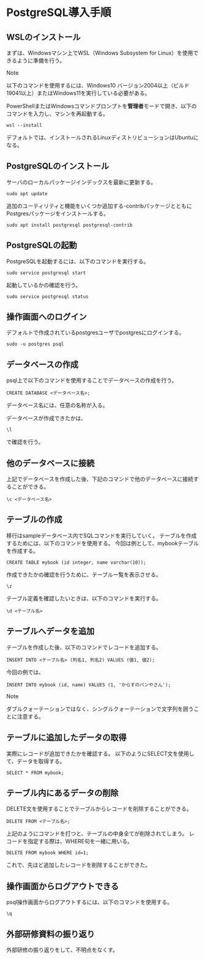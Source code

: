 # PostgreSQL導入手順

## WSLのインストール

まずは、Windowsマシン上でWSL（Windows Subsystem for Linux）を使用できるように準備を行う。

> [!NOTE]
> 以下のコマンドを使用するには、Windows10 バージョン2004以上（ビルド19041以上）またはWindows11を実行している必要がある。

PowerShellまたはWindowsコマンドプロンプトを**管理者**モードで開き、以下のコマンドを入力し、マシンを再起動する。

```powershell:powershell
wsl --install
```
デフォルトでは、インストールされるLinuxディストリビューションはUbuntuになる。

## PostgreSQLのインストール

サーバのローカルパッケージインデックスを最新に更新する。
```
sudo apt update
```
追加のユーティリティと機能をいくつか追加する-contribパッケージとともにPostgresパッケージをインストールする。
```
sudo apt install postgresql postgresql-contrib
```

## PostgreSQLの起動

PostgreSQLを起動するには、以下のコマンドを実行する。
```
sudo service postgresql start
```
起動しているかの確認を行う。
```
sudo service postgresql status
```

## 操作画面へのログイン

デフォルトで作成されているpostgresユーザでpostgresにログインする。
```
sudo -u postgres psql
```

## データベースの作成

psql上で以下のコマンドを使用することでデータベースの作成を行う。
```
CREATE DATABASE <データベース名>;
```
データベース名には、任意の名称が入る。

データベースが作成できたかは、
```
\l
```
で確認を行う。

## 他のデータベースに接続

上記でデータベースを作成した後、下記のコマンドで他のデータベースに接続することができる。
```
\c <データベース名>
```

## テーブルの作成
移行はsampleデータベース内でSQLコマンドを実行していく。
テーブルを作成するためには、以下のコマンドを使用する。
今回は例として、mybookテーブルを作成する。
```
CREATE TABLE mybook (id integer, name varchar(10));
```
作成できたかの確認を行うために、テーブル一覧を表示させる。
```
\z
```
テーブル定義を確認したいときは、以下のコマンドを実行する。
```
\d <テーブル名>
```

## テーブルへデータを追加

テーブルを作成した後、以下のコマンドでレコードを追加する。
```
INSERT INTO <テーブル名> (列名1, 列名2) VALUES (値1, 値2);
```
今回の例では、
```
INSERT INTO mybook (id, name) VALUES (1, 'からすのパンやさん');
```
> [!NOTE]
> ダブルクォーテーションではなく、シングルクォーテーションで文字列を囲うことに注意する。

## テーブルに追加したデータの取得

実際にレコードが追加できたかを確認する。
以下のようにSELECT文を使用して、データを取得する。
```
SELECT * FROM mybook;
```

## テーブル内にあるデータの削除

DELETE文を使用することでテーブルからレコードを削除することができる。

```
DELETE FROM <テーブル名>;
```
上記のようにコマンドを打つと、テーブルの中身全てが削除されてしまう。
レコードを指定する際は、WHERE句を一緒に用いる。
```
DELETE FROM mybook WHERE id=1;
```
これで、先ほど追加したレコードを削除することができた。

## 操作画面からログアウトできる

psql操作画面からログアウトするには、以下のコマンドを使用する。
```
\q
```

## 外部研修資料の振り返り

外部研修の振り返りをして、不明点をなくす。
